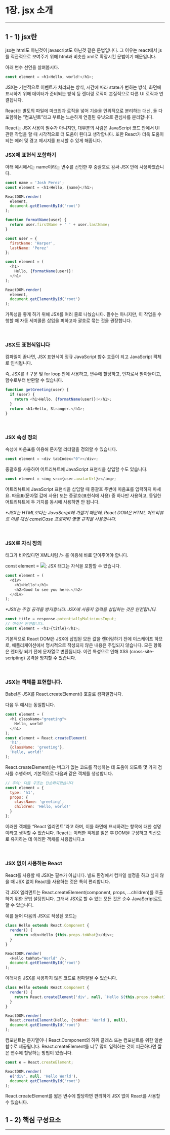 # 1장. jsx 소개

***

## 1 - 1) jsx란

jsx는 html도 아닌것이 javascript도 아닌것 같은 문법입니다.
그 이유는 react에서 js를 직관적으로 보여주기 위해 html과 비슷한 xml로 확장시킨 문법이기 때문입니다.

아래 변수 선언을 살펴봅시다.
```javascript
const element = <h1>Hello, world!</h1>;
```

JSX는 기본적으로 이벤트가 처리되는 방식, 시간에 따라 state가 변하는 방식, 화면에 표시하기 위해 데이터가 준비되는 방식 등 렌더링 로직이 본질적으로 다른 UI 로직과 연결됩니다.

React는 별도의 파일에 마크업과 로직을 넣어 기술을 인위적으로 분리하는 대신, 둘 다 포함하는 “컴포넌트”라고 부르는 느슨하게 연결된 유닛으로 관심사를 분리합니다. 

React는 JSX 사용이 필수가 아니지만, 대부분의 사람은 JavaScript 코드 안에서 UI 관련 작업을 할 때 시각적으로 더 도움이 된다고 생각합니다. 또한 React가 더욱 도움이 되는 에러 및 경고 메시지를 표시할 수 있게 해줍니다.
<br/>

### JSX에 표현식 포함하기
아래 예시에서는 name이라는 변수를 선언한 후 중괄호로 감싸 JSX 안에 사용하였습니다.

```javascript
const name = 'Josh Perez';
const element = <h1>Hello, {name}</h1>;

ReactDOM.render(
  element,
  document.getElementById('root')
);
```
```javascript
function formatName(user) {
  return user.firstName + ' ' + user.lastName;
}

const user = {
  firstName: 'Harper',
  lastName: 'Perez'
};

const element = (
  <h1>
    Hello, {formatName(user)}!
  </h1>
);

ReactDOM.render(
  element,
  document.getElementById('root')
);
```

가독성을 좋게 하기 위해 JSX를 여러 줄로 나눴습니다. 필수는 아니지만, 이 작업을 수행할 때 자동 세미콜론 삽입을 피하고자 괄호로 묶는 것을 권장합니다.

<br/>

### JSX도 표현식입니다
컴파일이 끝나면, JSX 표현식이 정규 JavaScript 함수 호출이 되고 JavaScript 객체로 인식됩니다.

즉, JSX를 if 구문 및 for loop 안에 사용하고, 변수에 할당하고, 인자로서 받아들이고, 함수로부터 반환할 수 있습니다.
```javascript
function getGreeting(user) {
  if (user) {
    return <h1>Hello, {formatName(user)}!</h1>;
  }
  return <h1>Hello, Stranger.</h1>;
}
```

<br/>

### JSX 속성 정의
속성에 따옴표를 이용해 문자열 리터럴을 정의할 수 있습니다.
```javascript
const element = <div tabIndex="0"></div>;
```
중괄호를 사용하여 어트리뷰트에 JavaScript 표현식을 삽입할 수도 있습니다.

```javascript
const element = <img src={user.avatarUrl}></img>;
```

어트리뷰트에 JavaScript 표현식을 삽입할 때 중괄호 주변에 따옴표를 입력하지 마세요. 따옴표(문자열 값에 사용) 또는 중괄호(표현식에 사용) 중 하나만 사용하고, 동일한 어트리뷰트에 두 가지를 동시에 사용하면 안 됩니다.

_*JSX는 HTML보다는 JavaScript에 가깝기 때문에, React DOM은 HTML 어트리뷰트 이름 대신 camelCase 프로퍼티 명명 규칙을 사용합니다._

<br/>

### JSX로 자식 정의
태그가 비어있다면 XML처럼 /> 를 이용해 바로 닫아주어야 합니다.

const element = <img src={user.avatarUrl} />;
JSX 태그는 자식을 포함할 수 있습니다.
```javascript
const element = (
  <div>
    <h1>Hello!</h1>
    <h2>Good to see you here.</h2>
  </div>
);
```

_*JSX는 주입 공격을 방지합니다. JSX에 사용자 입력을 삽입하는 것은 안전합니다._

```javascript
const title = response.potentiallyMaliciousInput;
// 이것은 안전합니다.
const element = <h1>{title}</h1>;
```

기본적으로 React DOM은 JSX에 삽입된 모든 값을 렌더링하기 전에 이스케이프 하므로, 애플리케이션에서 명시적으로 작성되지 않은 내용은 주입되지 않습니다. 모든 항목은 렌더링 되기 전에 문자열로 변환됩니다. 이런 특성으로 인해 XSS (cross-site-scripting) 공격을 방지할 수 있습니다.

<br/>

### JSX는 객체를 표현합니다.
Babel은 JSX를 React.createElement() 호출로 컴파일합니다.

다음 두 예시는 동일합니다.

```javascript
const element = (
  <h1 className="greeting">
    Hello, world!
  </h1>
);
const element = React.createElement(
  'h1',
  {className: 'greeting'},
  'Hello, world!'
);
```

React.createElement()는 버그가 없는 코드를 작성하는 데 도움이 되도록 몇 가지 검사를 수행하며, 기본적으로 다음과 같은 객체를 생성합니다.

```javascript
// 주의: 다음 구조는 단순화되었습니다
const element = {
  type: 'h1',
  props: {
    className: 'greeting',
    children: 'Hello, world!'
  }
};
```

이러한 객체를 “React 엘리먼트”라고 하며, 이를 화면에 표시하려는 항목에 대한 설명이라고 생각할 수 있습니다. React는 이러한 객체를 읽은 후 DOM을 구성하고 최신으로 유지하는 데 이러한 객체를 사용합니다.s

<br/>

### JSX 없이 사용하는 React
React를 사용할 때 JSX는 필수가 아닙니다. 빌드 환경에서 컴파일 설정을 하고 싶지 않을 때 JSX 없이 React를 사용하는 것은 특히 편리합니다.

각 JSX 엘리먼트는 React.createElement(component, props, ...children)를 호출하기 위한 문법 설탕입니다. 그래서 JSX로 할 수 있는 모든 것은 순수 JavaScript로도 할 수 있습니다.

예를 들어 다음의 JSX로 작성된 코드는
```javascript
class Hello extends React.Component {
  render() {
    return <div>Hello {this.props.toWhat}</div>;
  }
}

ReactDOM.render(
  <Hello toWhat="World" />,
  document.getElementById('root')
);
```
아래처럼 JSX를 사용하지 않은 코드로 컴파일될 수 있습니다.
```javascript
class Hello extends React.Component {
  render() {
    return React.createElement('div', null, `Hello ${this.props.toWhat}`);
  }
}

ReactDOM.render(
  React.createElement(Hello, {toWhat: 'World'}, null),
  document.getElementById('root')
);
```

컴포넌트는 문자열이나 React.Component의 하위 클래스 또는 컴포넌트를 위한 일반 함수로 제공됩니다.
React.createElement를 너무 많이 입력하는 것이 피곤하다면 짧은 변수에 할당하는 방법이 있습니다.

```javascript
const e = React.createElement;

ReactDOM.render(
  e('div', null, 'Hello World'),
  document.getElementById('root')
);
```
React.createElement를 짧은 변수에 할당하면 편리하게 JSX 없이 React를 사용할 수 있습니다.

## 1 - 2) 핵심 구성요소





















***

